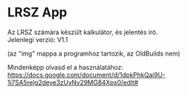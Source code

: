 # LRSZ App
Az LRSZ számára készült kalkulátor, és jelentés író.<br/>
Jelenlegi verzió: V1.1

(az "img" mappa a programhoz tartozik, az OldBuilds nem)

Mindenképp olvasd el a használatához:
<https://docs.google.com/document/d/1dpkPhkQai9U-1i7SA5relg2deye3zUyNv29MG84Xps0/edit#>
